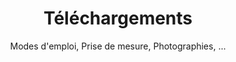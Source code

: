 ---
layout: downloads

lang: fr
namespace: downloads
permalink: /fr/downloads/

categories: support

title: Téléchargements
subtitle: Modes d'emploi, Prise de mesure, Photographies, ...

hero-image: /assets/img/jpg/1920/material-0527.jpg
hero-style:
---